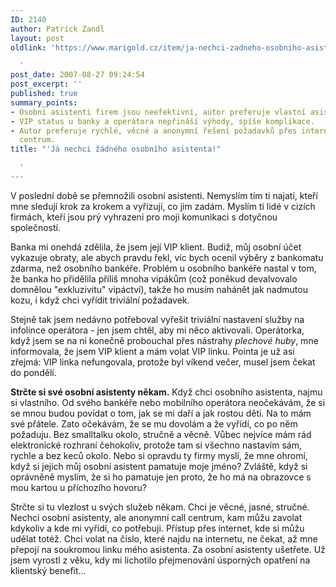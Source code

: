 ```yaml
---
ID: 2140
author: Patrick Zandl
layout: post
oldlink: 'https://www.marigold.cz/item/ja-nechci-zadneho-osobniho-asistenta

  '
post_date: 2007-08-27 09:24:54
post_excerpt: ''
published: true
summary_points:
- Osobní asistenti firem jsou neefektivní, autor preferuje vlastní asistenty.
- VIP status u banky a operátora nepřináší výhody, spíše komplikace.
- Autor preferuje rychlé, věcné a anonymní řešení požadavků přes internet nebo call
  centrum.
title: "'Já nechci žádného osobního asistenta!"

  '
---
```


V poslední době se přemnožili osobní asistenti. Nemyslím tím ti najatí, kteří mne sledují krok za krokem a vyřizují, co jim zadám. Myslím ti lidé v cizích firmách, kteří jsou prý vyhrazeni pro moji komunikaci s dotyčnou společností. 

Banka mi onehdá zdělila, že jsem její VIP klient. Budiž, můj osobní účet vykazuje obraty, ale abych pravdu řekl, víc bych ocenil výběry z bankomatu zdarma, než osobního bankéře. Problém u osobního bankéře nastal v tom, že banka ho přidělila příliš mnoha vipákům (což poněkud devalvovalo domnělou "exkluzivitu" vipáctví), takže ho musím nahánět jak nadmutou kozu, i když chci vyřídit triviální požadavek. 

Stejně tak jsem nedávno potřeboval vyřešit triviální nastavení služby na infolince operátora - jen jsem chtěl, aby mi něco aktivovali. Operátorka, když jsem se na ni konečně probouchal přes nástrahy <em>plechové huby</em>, mne informovala, že jsem VIP klient a mám volat VIP linku. Pointa je už asi zřejmá: VIP linka nefungovala, protože byl víkend večer, musel jsem čekat do pondělí. 

<strong>Strčte si své osobní asistenty někam.</strong> Když chci osobního asistenta, najmu si vlastního. Od svého bankéře nebo mobilního operátora neočekávám, že si se mnou budou povídat o tom, jak se mi daří a jak rostou děti. Na to mám své přátele. Zato očekávám, že se mu dovolám a že vyřídí, co po něm požaduju. Bez smalltalku okolo, stručně a věcně. Vůbec nejvíce mám rád elektronické rozhraní čehokoliv, protože tam si všechno nastavím sám, rychle a bez keců okolo. Nebo si opravdu ty firmy myslí, že mne ohromí, když si jejich můj osobní asistent pamatuje moje jméno? Zvláště, když si oprávněně myslím, že si ho pamatuje jen proto, že ho má na obrazovce s mou kartou u příchozího hovoru?

Strčte si tu vlezlost u svých služeb někam. Chci je věcné, jasné, stručné. Nechci osobní asistenty, ale anonymní call centrum, kam můžu zavolat kdykoliv a kde mi vyřídí, co potřebuji. Přístup přes internet, kde si můžu udělat totéž. Chci volat na číslo, které najdu na internetu, ne čekat, až mne přepojí na soukromou linku mého asistenta. Za osobní asistenty ušetřete. Už jsem vyrostl z věku, kdy mi lichotilo přejmenování úsporných opatření na klientský benefit...